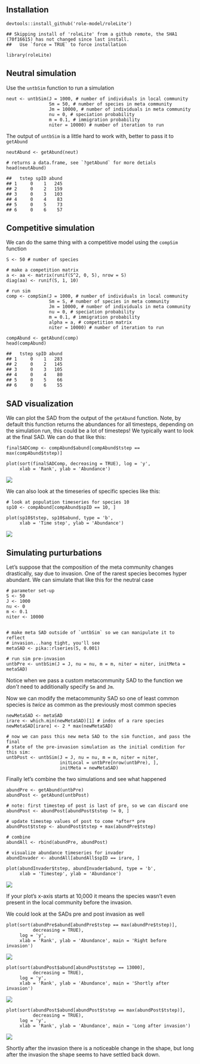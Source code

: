 ## Installation

    devtools::install_github('role-model/roleLite')

    ## Skipping install of 'roleLite' from a github remote, the SHA1 (70f16615) has not changed since last install.
    ##   Use `force = TRUE` to force installation

    library(roleLite)

## Neutral simulation

Use the `untbSim` function to run a simulation

    neut <- untbSim(J = 1000, # number of individuals in local community
                    Sm = 50, # number of species in meta community
                    Jm = 10000, # number of individuals in meta community
                    nu = 0, # speciation probability
                    m = 0.1, # immigration probability
                    niter = 10000) # number of iteration to run

The output of `untbSim` is a little hard to work with, better to pass it
to `getAbund`

    neutAbund <- getAbund(neut)

    # returns a data.frame, see `?getAbund` for more detials
    head(neutAbund)

    ##   tstep spID abund
    ## 1     0    1   245
    ## 2     0    2   159
    ## 3     0    3   103
    ## 4     0    4    83
    ## 5     0    5    73
    ## 6     0    6    57

## Competitive simulation

We can do the same thing with a competitive model using the `compSim`
function

    S <- 50 # number of species

    # make a competition matrix
    a <- aa <- matrix(runif(S^2, 0, 5), nrow = S)
    diag(aa) <- runif(S, 1, 10)

    # run sim
    comp <- compSim(J = 1000, # number of individuals in local community
                    Sm = S, # number of species in meta community
                    Jm = 10000, # number of individuals in meta community
                    nu = 0, # speciation probability
                    m = 0.1, # immigration probability
                    alpha = a, # competition matrix
                    niter = 10000) # number of iteration to run

    compAbund <- getAbund(comp)
    head(compAbund)

    ##   tstep spID abund
    ## 1     0    1   283
    ## 2     0    2   145
    ## 3     0    3   105
    ## 4     0    4    80
    ## 5     0    5    66
    ## 6     0    6    55

## SAD visualization

We can plot the SAD from the output of the `getAbund` function. Note, by
default this function returns the abundances for all timesteps,
depending on the simulation run, this could be a lot of timesteps! We
typically want to look at the final SAD. We can do that like this:

    finalSADComp <- compAbund$abund[compAbund$tstep == max(compAbund$tstep)]

    plot(sort(finalSADComp, decreasing = TRUE), log = 'y', 
         xlab = 'Rank', ylab = 'Abundance')

![](sim-abunds_files/figure-markdown_strict/sad-viz-1.png)

We can also look at the timeseries of specific species like this:

    # look at population timeseries for species 10
    sp10 <- compAbund[compAbund$spID == 10, ]

    plot(sp10$tstep, sp10$abund, type = 'b', 
         xlab = 'Time step', ylab = 'Abundance')

![](sim-abunds_files/figure-markdown_strict/tseris-viz-1.png)

## Simulating purturbations

Let’s suppose that the composition of the meta community changes
drastically, say due to invasion. One of the rarest species becomes
hyper abundant. We can simulate that like this for the neutral case

    # parameter set-up
    S <- 50 
    J <- 1000
    nu <- 0
    m <- 0.1
    niter <- 10000


    # make meta SAD outside of `untbSim` so we can manipulate it to reflect 
    # invasion...hang tight, you'll see
    metaSAD <- pika::rlseries(S, 0.001) 

    # run sim pre-invasion
    untbPre <- untbSim(J = J, nu = nu, m = m, niter = niter, initMeta = metaSAD)

Notice when we pass a custom metacommunity SAD to the function we
*don’t* need to additionally specify `Sm` and `Jm`.

Now we can modify the metacommunity SAD so one of least common species
is *twice* as common as the previously most common species

    newMetaSAD <- metaSAD
    irare <- which.min(newMetaSAD)[1] # index of a rare species
    newMetaSAD[irare] <- 2 * max(newMetaSAD)

    # now we can pass this new meta SAD to the sim function, and pass the final 
    # state of the pre-invasion simulation as the initial condition for this sim:
    untbPost <- untbSim(J = J, nu = nu, m = m, niter = niter, 
                        initLocal = untbPre[nrow(untbPre), ], 
                        initMeta = newMetaSAD)

Finally let’s combine the two simulations and see what happened

    abundPre <- getAbund(untbPre)
    abundPost <- getAbund(untbPost)

    # note: first timestep of post is last of pre, so we can discard one
    abundPost <- abundPost[abundPost$tstep != 0, ]

    # update timestep values of post to come *after* pre
    abundPost$tstep <- abundPost$tstep + max(abundPre$tstep)

    # combine
    abundAll <- rbind(abundPre, abundPost)

    # visualize abundance timeseries for invader
    abundInvader <- abundAll[abundAll$spID == irare, ]

    plot(abundInvader$tstep, abundInvader$abund, type = 'b',
         xlab = 'Timestep', ylab = 'Abundance')

![](sim-abunds_files/figure-markdown_strict/combo-1.png)

If your plot’s x-axis starts at 10,000 it means the species wasn’t even
present in the local community before the invasion.

We could look at the SADs pre and post invasion as well

    plot(sort(abundPre$abund[abundPre$tstep == max(abundPre$tstep)], 
              decreasing = TRUE), 
         log = 'y', 
         xlab = 'Rank', ylab = 'Abundance', main = 'Right before invasion')

![](sim-abunds_files/figure-markdown_strict/invade-sad-1.png)

    plot(sort(abundPost$abund[abundPost$tstep == 13000], 
              decreasing = TRUE), 
         log = 'y', 
         xlab = 'Rank', ylab = 'Abundance', main = 'Shortly after invasion')

![](sim-abunds_files/figure-markdown_strict/invade-sad-2.png)

    plot(sort(abundPost$abund[abundPost$tstep == max(abundPost$tstep)], 
              decreasing = TRUE), 
         log = 'y', 
         xlab = 'Rank', ylab = 'Abundance', main = 'Long after invasion')

![](sim-abunds_files/figure-markdown_strict/invade-sad-3.png)

Shortly after the invasion there is a noticeable change in the shape,
but long after the invasion the shape seems to have settled back down.
